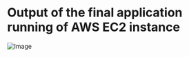 # Output of the final application running of AWS EC2 instance

![Image](https://github.com/user-attachments/assets/e2cdee92-5fbd-40f8-b568-8dd90fe28e3b)